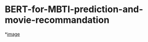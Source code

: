 # BERT-for-MBTI-prediction-and-movie-recommandation

*[image](https://github.com/MeiFeiChen/BERT-for-MBTI-prediction-and-movie-recommandation/blob/main/demo.gif)
